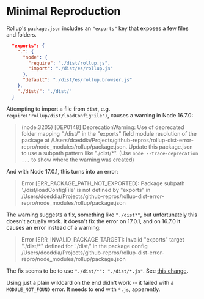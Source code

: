 # Minimal Reproduction

Rollup's `package.json` includes an `"exports"` key that exposes a few files and folders.

```json
  "exports": {
    ".": {
      "node": {
        "require": "./dist/rollup.js",
        "import": "./dist/es/rollup.js"
      },
      "default": "./dist/es/rollup.browser.js"
    },
    "./dist/": "./dist/"
  }
```

Attempting to import a file from `dist`, e.g. `require('rollup/dist/loadConfigFile')`, causes a warning in Node 16.7.0:

> (node:3205) [DEP0148] DeprecationWarning: Use of deprecated folder mapping "./dist/" in the "exports" field module resolution of the package at /Users/dceddia/Projects/github-repros/rollup-dist-error-repro/node_modules/rollup/package.json.
> Update this package.json to use a subpath pattern like "./dist/*".
> (Use `node --trace-deprecation ...` to show where the warning was created)

And with Node 17.0.1, this turns into an error:

> Error [ERR_PACKAGE_PATH_NOT_EXPORTED]: Package subpath './dist/loadConfigFile' is not defined by "exports" in /Users/dceddia/Projects/github-repros/rollup-dist-error-repro/node_modules/rollup/package.json

The warning suggests a fix, something like `"./dist*"`, but unfortunately this doesn't actually work. It doesn't fix the error on 17.0.1, and on 16.7.0 it causes an error instead of a warning:

> Error [ERR_INVALID_PACKAGE_TARGET]: Invalid "exports" target "./dist/*" defined for './dist/' in the package config /Users/dceddia/Projects/github-repros/rollup-dist-error-repro/node_modules/rollup/package.json

The fix seems to be to use `"./dist/*": "./dist/*.js"`. See [this change](https://github.com/dceddia/rollup/blob/export-dist/package.json#L140).

Using just a plain wildcard on the end didn't work -- it failed with a `MODULE_NOT_FOUND` error. It needs to end with `*.js`, apparently.
